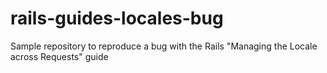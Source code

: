 # rails-guides-locales-bug
Sample repository to reproduce a bug with the Rails "Managing the Locale across Requests" guide
